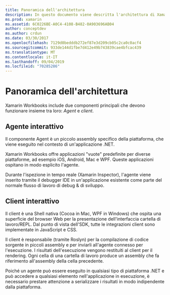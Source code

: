 ```yaml
---
title: Panoramica dell'architettura
description: In questo documento viene descritta l'architettura di Xamarin Workbooks, esaminando il modo in cui interagiscono tra l'agente interattivo e il client interattivo.
ms.prod: xamarin
ms.assetid: 6C0226BE-A0C4-4108-B482-0A903696AB04
author: conceptdev
ms.author: crdun
ms.date: 03/30/2017
ms.openlocfilehash: 7129d0bedddb272ef87e3d209cb05c2ca0c0acf4
ms.sourcegitcommit: 933de144d1fbe7d412e49b743839cae4bfcac439
ms.translationtype: MT
ms.contentlocale: it-IT
ms.lasthandoff: 09/04/2019
ms.locfileid: "70285286"
---
```

# <a name="architecture-overview"></a>Panoramica dell'architettura

Xamarin Workbooks include due componenti principali che devono funzionare insieme tra loro: _Agent_ e _client_.

## <a name="interactive-agent"></a>Agente interattivo

Il componente Agent è un piccolo assembly specifico della piattaforma, che viene eseguito nel contesto di un'applicazione .NET.

Xamarin Workbooks offre applicazioni "vuote" predefinite per diverse piattaforme, ad esempio iOS, Android, Mac e WPF. Queste applicazioni ospitano in modo esplicito l'agente.

Durante l'ispezione in tempo reale (Xamarin Inspector), l'agente viene inserito tramite il debugger IDE in un'applicazione esistente come parte del normale flusso di lavoro di debug & di sviluppo.

## <a name="interactive-client"></a>Client interattivo

Il client è una Shell nativa (Cocoa in Mac, WPF in Windows) che ospita una superficie del browser Web per la presentazione dell'interfaccia cartella di lavoro/REPL. Dal punto di vista dell'SDK, tutte le integrazioni client sono implementate in JavaScript e CSS.

Il client è responsabile (tramite Roslyn) per la compilazione di codice sorgente in piccoli assembly e per inviarli all'agente connesso per l'esecuzione. I risultati dell'esecuzione vengono restituiti al client per il rendering. Ogni cella di una cartella di lavoro produce un assembly che fa riferimento all'assembly della cella precedente.

Poiché un agente può essere eseguito in qualsiasi tipo di piattaforma .NET e può accedere a qualsiasi elemento nell'applicazione in esecuzione, è necessario prestare attenzione a serializzare i risultati in modo indipendente dalla piattaforma.
